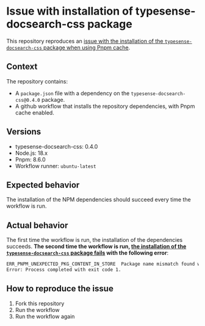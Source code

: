# Issue with installation of typesense-docsearch-css package

This repository reproduces an [issue with the installation of the `typesense-docsearch-css` package when using Pnpm cache](https://github.com/typesense/typesense-docsearch.js/issues/12).

## Context

The repository contains:

* A `package.json` file with a dependency on the `typesense-docsearch-css@0.4.0` package.
* A github workflow that installs the repository dependencies, with Pnpm cache enabled.

## Versions

* typesense-docsearch-css: 0.4.0
* Node.js: 18.x
* Pnpm: 8.6.0
* Workflow runner: `ubuntu-latest`

## Expected behavior

The installation of the NPM dependencies should succeed every time the workflow is run.

## Actual behavior

The first time the workflow is run, the installation of the dependencies succeeds. __The second time the workflow is run, [the installation of the `typesense-docsearch-css` package fails](https://github.com/javierbrea/typesense-docsearch-css-issue/actions/runs/6689006668/job/18171899929) with the following error__:

```txt
ERR_PNPM_UNEXPECTED_PKG_CONTENT_IN_STORE  Package name mismatch found while reading {"integrity":"sha512-hVTJC1Rg2BnNB4kl2Qi4GcgjFmPZY8YGu0aJ5V6iM6vK62yvtE7jObnAc1maYOp33NWFVLPgl/9PlBfWBlN0Dw==","registry":"https://registry.npmjs.org/","tarball":"https://registry.npmjs.org/typesense-docsearch-css/-/typesense-docsearch-css-0.4.0.tgz"} from the store. This means that the lockfile is broken. Expected package: typesense-docsearch-css@0.4.0. Actual package in the store by the given integrity: typesense-docsearch-css@0.3.0.
Error: Process completed with exit code 1.
```

## How to reproduce the issue

1. Fork this repository
2. Run the workflow
3. Run the workflow again

